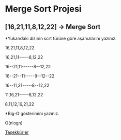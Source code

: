 # **Merge Sort Projesi**

## [16,21,11,8,12,22] -> Merge Sort

*Yukarıdaki dizinin sort türüne göre aşamalarını yazınız.

16,21,11,8,12,22

16,21,11-----8,12,22

16--21,11------8--12,22

16--21--11-----8--12--22

16--11,21-----8--12,22

11,16,21-----8,12,22

8,11,12,16,21,22


*Big-O gösterimini yazınız.

O(nlogn)


[Teşekkürler](https://www.patika.dev)
